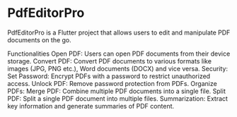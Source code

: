 # PdfEditorPro

PdfEditorPro is a Flutter project that allows users to edit and manipulate PDF documents on the go.

Functionalities
Open PDF: Users can open PDF documents from their device storage.
Convert PDF: Convert PDF documents to various formats like images (JPG, PNG etc.), Word documents (DOCX) and vice versa.
Security:
Set Password: Encrypt PDFs with a password to restrict unauthorized access.
Unlock PDF: Remove password protection from PDFs.
Organize PDFs:
Merge PDF: Combine multiple PDF documents into a single file.
Split PDF: Split a single PDF document into multiple files.
Summarization: Extract key information and generate summaries of PDF content.
